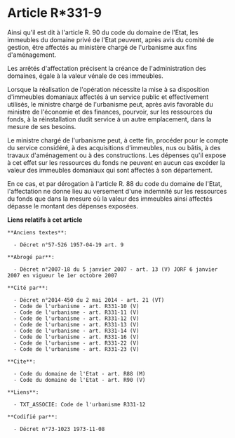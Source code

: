 # Article R*331-9

Ainsi qu'il est dit à l'article R. 90 du code du domaine de l'Etat, les immeubles du domaine privé de l'Etat peuvent, après
avis du comité de gestion, être affectés au ministère chargé de l'urbanisme aux fins d'aménagement.

Les arrêtés d'affectation précisent la créance de l'administration des domaines, égale à la valeur vénale de ces immeubles.

Lorsque la réalisation de l'opération nécessite la mise à sa disposition d'immeubles domaniaux affectés à un service public
et effectivement utilisés, le ministre chargé de l'urbanisme peut, après avis favorable du ministre de l'économie et des
finances, pourvoir, sur les ressources du fonds, à la réinstallation dudit service à un autre emplacement, dans la mesure de
ses besoins.

Le ministre chargé de l'urbanisme peut, à cette fin, procéder pour le compte du service considéré, à des acquisitions
d'immeubles, nus ou bâtis, à des travaux d'aménagement ou à des constructions. Les dépenses qu'il expose à cet effet sur les
ressources du fonds ne peuvent en aucun cas excéder la valeur des immeubles domaniaux qui sont affectés à son département.

En ce cas, et par dérogation à l'article R. 88 du code du domaine de l'Etat, l'affectation ne donne lieu au versement d'une
indemnité sur les ressources du fonds que dans la mesure où la valeur des immeubles ainsi affectés dépasse le montant des
dépenses exposées.

**Liens relatifs à cet article**

	**Anciens textes**:

	  - Décret n°57-526 1957-04-19 art. 9

	**Abrogé par**:

	  - Décret n°2007-18 du 5 janvier 2007 - art. 13 (V) JORF 6 janvier 2007 en vigueur le 1er octobre 2007

	**Cité par**:

	  - Décret n°2014-450 du 2 mai 2014 - art. 21 (VT)
	  - Code de l'urbanisme - art. R331-10 (V)
	  - Code de l'urbanisme - art. R331-11 (V)
	  - Code de l'urbanisme - art. R331-12 (V)
	  - Code de l'urbanisme - art. R331-13 (V)
	  - Code de l'urbanisme - art. R331-14 (V)
	  - Code de l'urbanisme - art. R331-16 (V)
	  - Code de l'urbanisme - art. R331-22 (V)
	  - Code de l'urbanisme - art. R331-23 (V)

	**Cite**:

	  - Code du domaine de l'Etat - art. R88 (M)
	  - Code du domaine de l'Etat - art. R90 (V)

	**Liens**:

	  - TXT_ASSOCIE: Code de l'urbanisme R331-12

	**Codifié par**:

	  - Décret n°73-1023 1973-11-08
